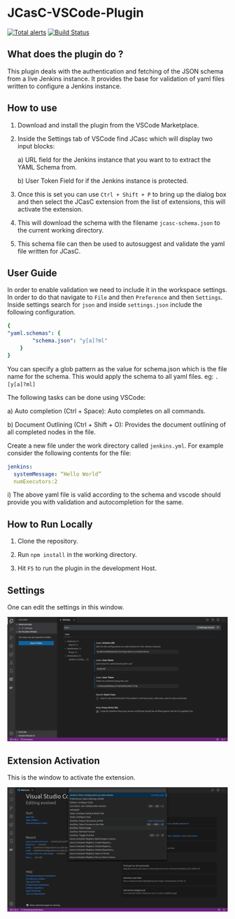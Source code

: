 # JCasC-VSCode-Plugin 


[![Total alerts](https://img.shields.io/lgtm/alerts/g/sladyn98/JCasC-VSCode-Plugin.svg?logo=lgtm&logoWidth=18)](https://lgtm.com/projects/g/sladyn98/JCasC-VSCode-Plugin/alerts/)
[![Build Status](https://dev.azure.com/jcasc-vscode-extension/jcasc-vscode-extension/_apis/build/status/jenkinsci.jcasc-vscode-extension?branchName=master)](https://dev.azure.com/jcasc-vscode-extension/jcasc-vscode-extension/_build/latest?definitionId=1&branchName=master)

## What does the plugin do ? 
This plugin deals with the authentication and fetching of the JSON schema from a live Jenkins instance.
It provides the base for validation of yaml files written to configure a Jenkins instance.

## How to use

1) Download and install the plugin from the VSCode Marketplace.
2) Inside the Settings tab of VSCode find JCasc which will display two input blocks:

    a) URL field for the Jenkins instance that you want to to extract the YAML Schema from.

    b) User Token Field for if the Jenkins instance is protected.
3) Once this is set you can use `Ctrl + Shift + P` to bring up the dialog box and then select the JCasC extension from the list of extensions, this will activate the extension.
4) This will download the schema with the filename `jcasc-schema.json` to the current working directory.
5) This schema file can then be used to autosuggest and validate the yaml file written for JCasC.

## User Guide

In order to enable validation we need to include it in the workspace settings. In order to do that
navigate to `File` and then `Preference` and then `Settings`. Inside settings search for `json` and inside `settings.json` include the following configuration.

```yaml
{
"yaml.schemas": {
        "schema.json": "y[a]?ml"
    }
}
```

You can specify a glob pattern as the value for schema.json which is the file name for the schema. This would apply the schema to all yaml files. eg: `.[y[a]?ml]`

The following tasks can be done using VSCode:

  a) Auto completion (Ctrl + Space):
    Auto completes on all commands.

  b) Document Outlining (Ctrl + Shift + O):
  Provides the document outlining of all completed nodes in the file.

 Create a new file under the work directory called `jenkins.yml`. For example consider the following contents for the file:

```yaml
jenkins:
  systemMessage: “Hello World”
  numExecutors:2
```

i) The above yaml file is valid according to the schema and vscode should provide you with validation and autocompletion for the same.

## How to Run Locally

1) Clone the repository.

2) Run `npm install` in the working directory.

3) Hit `F5` to run the plugin in the development Host.


## Settings 

One can edit the settings in this window.

<p align="center">
  <img src="images/settings.png" alt="Settings screenshot 1" width="738">
</p>

## Extension Activation

This is the window to activate the extension.

<p align="center">
  <img src="images/extensionWindow.png" alt="Activation Window screenshot 1" width="738">
</p>

